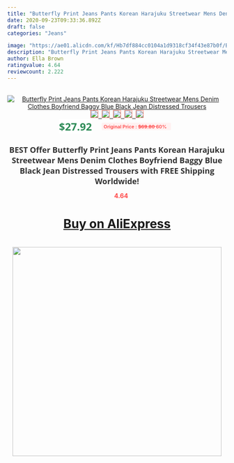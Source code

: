 ```yaml
---
title: "Butterfly Print Jeans Pants Korean Harajuku Streetwear Mens Denim Clothes Boyfriend Baggy Blue Black Jean Distressed Trousers"
date: 2020-09-23T09:33:36.892Z
draft: false
categories: "Jeans"

image: "https://ae01.alicdn.com/kf/Hb7df884cc0104a1d9318cf34f43e87b0f/Butterfly-Print-Jeans-Pants-Korean-Harajuku-Streetwear-Mens-Denim-Clothes-Boyfriend-Baggy-Blue-Black-Jean-Distressed.jpg"
description: "Butterfly Print Jeans Pants Korean Harajuku Streetwear Mens Denim Clothes Boyfriend Baggy Blue Black Jean Distressed Trousers"
author: Ella Brown
ratingvalue: 4.64
reviewcount: 2.222
---
```

<br>
<div style="text-align: center;">
<a href="https://s.click.aliexpress.com/e/_9yrRp3" target="_blank" rel="nofollow noopener noreferrer"><img alt="Butterfly Print Jeans Pants Korean Harajuku Streetwear Mens Denim Clothes Boyfriend Baggy Blue Black Jean Distressed Trousers" class="magnifier-image" src="https://ae01.alicdn.com/kf/Hb7df884cc0104a1d9318cf34f43e87b0f/Butterfly-Print-Jeans-Pants-Korean-Harajuku-Streetwear-Mens-Denim-Clothes-Boyfriend-Baggy-Blue-Black-Jean-Distressed.jpg_640x640.jpg">
<br>
<img style="border:1px solid salmon" src="https://ae01.alicdn.com/kf/Hb7df884cc0104a1d9318cf34f43e87b0f/Butterfly-Print-Jeans-Pants-Korean-Harajuku-Streetwear-Mens-Denim-Clothes-Boyfriend-Baggy-Blue-Black-Jean-Distressed.jpg_120x120.jpg">&nbsp;&nbsp;<img style="border:1px solid salmon" src="https://ae01.alicdn.com/kf/H1f84934dee6c4e3c80c0812f18364cb7z/Butterfly-Print-Jeans-Pants-Korean-Harajuku-Streetwear-Mens-Denim-Clothes-Boyfriend-Baggy-Blue-Black-Jean-Distressed.jpg_120x120.jpg">&nbsp;&nbsp;<img style="border:1px solid salmon" src="https://ae01.alicdn.com/kf/H75fb404b976349fb9453905eff721634v/Butterfly-Print-Jeans-Pants-Korean-Harajuku-Streetwear-Mens-Denim-Clothes-Boyfriend-Baggy-Blue-Black-Jean-Distressed.jpg_120x120.jpg">&nbsp;&nbsp;<img style="border:1px solid salmon" src="https://ae01.alicdn.com/kf/H2f5cb82bad244d24b1a877d3df9a93f0C/Butterfly-Print-Jeans-Pants-Korean-Harajuku-Streetwear-Mens-Denim-Clothes-Boyfriend-Baggy-Blue-Black-Jean-Distressed.jpg_120x120.jpg">&nbsp;&nbsp;<img style="border:1px solid salmon" src="https://ae01.alicdn.com/kf/Hb4fbda5ca2f44b208c1c4a79772e4d7b9/Butterfly-Print-Jeans-Pants-Korean-Harajuku-Streetwear-Mens-Denim-Clothes-Boyfriend-Baggy-Blue-Black-Jean-Distressed.jpg_120x120.jpg"></a></div><br0>
<div style="text-align: center;"><span style="background-color: white; border: 0px; box-sizing: border-box; color: seagreen; display: inline-block; font-family: &quot;open sans&quot; , &quot;arial&quot; , &quot;helvetica&quot; , sans-serif , &quot;heiti&quot;; font-size: 24px; font-stretch: inherit; font-weight: 700; line-height: inherit; margin: 0px 10px 0px 0px; padding: 0px; vertical-align: middle;">$27.92 </span>
<span style="background: rgb(255 , 241 , 241); border-radius: 3px; border: 0px; box-sizing: border-box; color: #ff4747; display: inline-block; font-family: inherit; font-size: 12px; font-stretch: inherit; font-style: inherit; font-variant: inherit; font-weight: 600; line-height: inherit; margin: 0px; padding: 2px 5px; transform: scale(0.9); vertical-align: middle;">Original Price : <b style="text-decoration: line-through;">$69.80 </b> 60%&nbsp;&nbsp;</span></div>
<h1 style="color: #333333; display: inline-block; font-family: &quot;open sans&quot; , &quot;arial&quot; , &quot;helvetica&quot; , sans-serif , &quot;heiti&quot;; font-size: 18px; font-stretch: inherit; font-weight: 700; text-align: center;">BEST Offer Butterfly Print Jeans Pants Korean Harajuku Streetwear Mens Denim Clothes Boyfriend Baggy Blue Black Jean Distressed Trousers with FREE Shipping Worldwide!</h1>
<div style="color: #ff4747; text-align: center;">
<img src="https://4.bp.blogspot.com/-M0ZcTcb-5uY/XleCXlxnR4I/AAAAAAAAAEc/OrjgMkXV1oMQFaCRZj5HQwOCBcu3w1FegCPcBGAYYCw/s1600/star.png" style="height: 15px;">&nbsp;<b>4.64</b></div>
<div class="button_cont" align="center"><a class="buynow_a" href="https://s.click.aliexpress.com/e/_9yrRp3" target="_blank" rel="nofollow noopener noreferrer"><H1>Buy on AliExpress</H1></a></div><br>
<div class="separator" style="clear: both; text-align: center;">
<img src="https://lh3.googleusercontent.com/-pTy5HemUv9M/XlePHvY0dAI/AAAAAAAAAE4/0nX5iRUoIWY8eMW9Dpxeirr157OZliDIgCLcBGAsYHQ/s1600/badge.gif" width="480">
</div>
